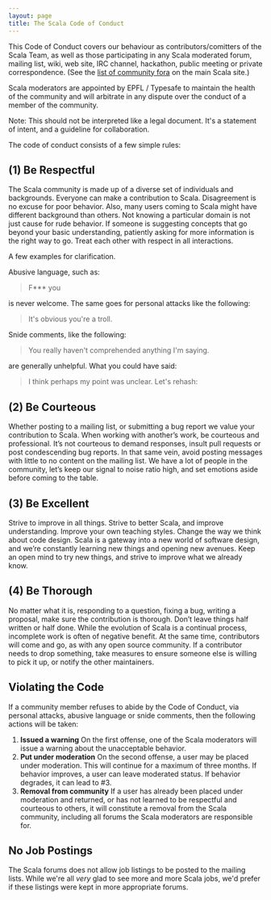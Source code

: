 ```yaml
---
layout: page
title: The Scala Code of Conduct
---
```


This Code of Conduct covers our behaviour as contributors/comitters of
the Scala Team, as well as those participating in any Scala moderated
forum, mailing list, wiki, web site, IRC channel, hackathon, public
meeting or private correspondence.  (See the
[list of community fora](http://www.scala-lang.org/community/)
on the main Scala site.)

Scala moderators are appointed by EPFL / Typesafe to maintain the
health of the community and will arbitrate in any dispute over the
conduct of a member of the community.

Note: This should not be interpreted like a legal document.  It's a statement
of intent, and a guideline for collaboration.

The code of conduct consists of a few simple rules:

## (1) Be Respectful

The Scala community is made up of a diverse set of individuals and
backgrounds. Everyone can make a contribution to Scala. Disagreement is no
excuse for poor behavior. Also, many users coming to Scala might have
different background than others. Not knowing a particular domain is not just
cause for rude behavior. If someone is suggesting concepts
that go beyond your basic understanding, patiently asking for more information
is the right way to go. Treat each other with respect in all interactions.

A few examples for clarification.

Abusive language, such as:

> F*** you

is never welcome.  The same goes for personal attacks like the following:

> It's obvious you're a troll.

Snide comments, like the following:

> You really haven't comprehended anything I'm saying.

are generally unhelpful.  What you could have said:

> I think perhaps my point was unclear.  Let's rehash:

## (2) Be Courteous

 Whether posting to a mailing list, or submitting a bug report we value your
 contribution to Scala. When working with another’s work, be courteous and
 professional. It’s not courteous to demand responses, insult pull requests
 or post condescending bug reports. In that same vein, avoid posting messages
 with little to no content on the mailing list. We have a lot of people in
 the community, let’s keep our signal to noise ratio high, and set emotions
 aside before coming to the table.

## (3) Be Excellent

Strive to improve in all things. Strive to better Scala, and improve
understanding. Improve your own teaching styles. Change the way we think about
code design. Scala is a gateway into a new world of software design, and we’re
constantly learning new things and opening new avenues. Keep an open mind
to try new things, and strive to improve what we already know.

## (4) Be Thorough

No matter what it is, responding to a question, fixing a bug, writing a
proposal, make sure the contribution is thorough. Don’t leave things half
written or half done. While the evolution of Scala is a continual process,
incomplete work is often of negative benefit. At the same time, contributors
will come and go, as with any open source community. If a contributor needs
to drop something, take measures to ensure someone else is willing to pick
it up, or notify the other maintainers.


## Violating the Code

If a community member refuses to abide by the Code of Conduct, via
personal attacks, abusive language or snide comments, then the following
actions will be taken:

1. **Issued a warning** On the first offense, one of the Scala moderators will issue a warning about the unacceptable behavior.
2. **Put under moderation** On the second offense, a user may be placed under moderation.  This will continue for a maximum of three months.  If behavior improves, a user can leave moderated status.   If behavior degrades, it can lead to #3.
3. **Removal from community** If a user has already been placed under moderation and returned, or has not learned to be respectful and courteous to others, it will constitute a removal from the Scala community, including all forums the Scala moderators are responsible for.


## No Job Postings

The Scala forums does not allow job listings to be posted to the mailing lists.  While we're all *very* glad to see more and more Scala jobs, we'd prefer if these listings were kept in more appropriate forums.
